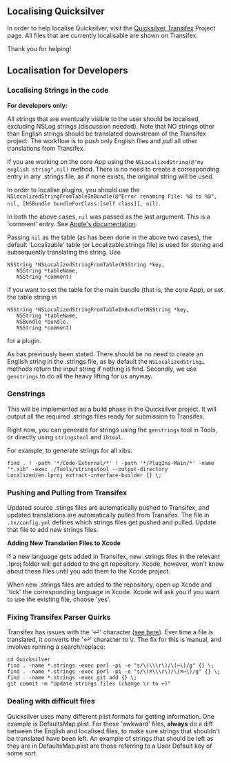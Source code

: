 ## Localising Quicksilver

In order to help localise Quicksilver, visit the [Quicksilver
Transifex](https://www.transifex.com/quicksilver/quicksilver/) Project
page. All files that are currently localisable are shown on Transifex.

Thank you for helping!

## Localisation for Developers

### Localising Strings in the code

**For developers only:**

All strings that are eventually visible to the user should be localised,
excluding NSLog strings (discussion needed). Note that NO strings other
than English strings should be translated downstream of the Transifex
project. The workflow is to *push* only English files and *pull* all
other translations from Transifex.

If you are working on the core App using the
`NSLocalizedString(@"my english string",nil)` method. There is no need
to create a corresponding entry in any .strings file, as if none exists,
the original string will be used.

In order to localise plugins, you should use the
`NSLocalizedStringFromTableInBundle(@"Error renaming File: %@ to %@", nil, [NSBundle bundleForClass:[self class]], nil)`.

In both the above cases, `nil` was passed as the last argument. This is
a 'comment' entry. See [Apple's
documentation](https://developer.apple.com/library/mac/#documentation/cocoa/reference/foundation/miscellaneous/foundation_functions/reference/reference.html).

Passing `nil` as the table (as has been done in the above two cases),
the default 'Localizable' table (or Localizable.strings file) is used
for storing and subsequently translating the string. Use

    NSString *NSLocalizedStringFromTable(NSString *key,
       NSString *tableName,
       NSString *comment)

if you want to set the table for the main bundle (that is, the core
App), or set the table string in

    NSString *NSLocalizedStringFromTableInBundle(NSString *key,
       NSString *tableName,
       NSBundle *bundle,
       NSString *comment)

for a plugin.

As has previously been stated. There should be no need to create an
English string in the .strings file, as by default the
`NSLocalizedString…` methods return the input string if nothing is find.
Secondly, we use `genstrings` to do all the heavy lifting for us anyway.

### Genstrings

This will be implemented as a build phase in the Quicksilver project. It
will output all the required .strings files ready for submission to
Transifex.

Right now, you can generate for strings using the `genstrings` tool in
Tools, or directly using `stringstool` and `ibtool`.

For example, to generate strings for all xibs:

`find . ! -path '*/Code-External/*' ! -path '*/PlugIns-Main/*' -name "*.xib" -exec ./Tools/stringstool --output-directory Localized/en.lproj extract-interface-builder {} \;`

### Pushing and Pulling from Transifex

Updated source .stings files are automatically pushed to Transifex, and
updated translations are automatically pulled from Transifex. The file
in `.tx/config.yml` defines which strings files get pushed and pulled.
Update that file to add new strings files.

**Adding New Translation Files to Xcode**

If a new language gets added in Transifex, new .strings files in the
relevant <lang>.lproj folder will get added to the git repository.
Xcode, however, won't know about these files until you add them to the
Xcode project.

When new .strings files are added to the repository, open up Xcode and
'tick' the corresponding language in Xcode. Xcode will ask you if you
want to use the existing file, choose 'yes'.

### Fixing Transifex Parser Quirks

Transifex has issues with the '↩' character ([see
here](https://community.transifex.com/t/special-character-conflict-with-transifex-keyboards/96/6)).
Ever time a file is translated, it converts the '↩' character to \r. The
fix for this is manual, and involves running a search/replace:

    cd Quicksilver
    find . -name *.strings -exec perl -pi -e "s/\(\\\r\)/\(↩\)/g" {} \;
    find . -name *.strings -exec perl -pi -e "s/\(⌘\\\r\)/\(⌘↩\)/g" {} \;
    find . -name *.strings -exec git add {} \;
    git commit -m "Update strings files (change \r to ↩)"

### Dealing with difficult files

Quicksilver uses many different plist formats for getting information.
One example is DefaultsMap.plist. For these 'awkward' files, **always**
do a diff between the English and localised files, to make sure strings
that shouldn't be translated have been left. An example of strings that
should be left as they are in DefaultsMap.plist are those referring to a
User Default key of some sort.